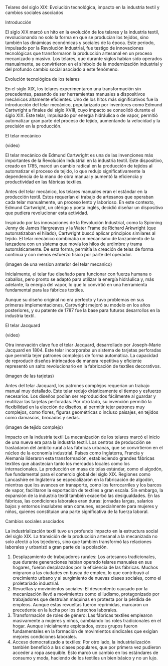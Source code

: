 Telares del siglo XIX: Evolución tecnológica, impacto en la industria textil y cambios sociales asociados

Introducción

El siglo XIX marcó un hito en la evolución de los telares y la industria textil, revolucionando no solo la
 forma en que se producían los tejidos, sino también las dinámicas económicas y sociales de la época. Este periodo,
  impulsado por la Revolución Industrial, fue testigo de innovaciones tecnológicas que transformaron la producción 
  artesanal en un proceso mecanizado y masivo. Los telares, que durante siglos habían sido operados manualmente, se 
  convirtieron en el símbolo de la modernización industrial y del profundo cambio social asociado a este fenómeno.

Evolución tecnológica de los telares

En el siglo XIX, los telares experimentaron una transformación sin precedentes, pasando de ser herramientas manuales
 a dispositivos mecánicos altamente eficientes. Uno de los hitos más significativos fue la introducción del telar
 mecánico, popularizado por inventores como Edmund Cartwright a finales del siglo XVIII, cuyo impacto se consolidó
 durante el siglo XIX. Este telar, impulsado por energía hidráulica o de vapor, permitió automatizar gran parte del
 proceso de tejido, aumentando la velocidad y la precisión en la producción.

El telar mecánico

(video)

El telar mecánico de Edmund Cartwright es una de las invenciones más importantes de la Revolución Industrial en la
 industria textil. Este dispositivo, creado en 1785, marcó un cambio radical en la producción de tejidos al automatizar
 el proceso de tejido, lo que redujo significativamente la dependencia de la mano de obra manual y aumentó la eficiencia
 y productividad en las fábricas textiles.

Antes del telar mecánico, los telares manuales eran el estándar en la producción textil. Estos requerían el trabajo de
 artesanos que operaban cada telar manualmente, un proceso lento y laborioso. En este contexto, Edmund Cartwright,
 un clérigo y poeta inglés, decidió diseñar un dispositivo que pudiera revolucionar esta actividad.

Inspirado por las innovaciones de la Revolución Industrial, como la Spinning Jenny de James Hargreaves y la Water Frame
 de Richard Arkwright (que automatizaban el hilado), Cartwright buscó aplicar principios similares al tejido. El telar
 mecánico combinaba un mecanismo de lanzamiento de la lanzadera con un sistema que movía los hilos de urdimbre y trama
 automáticamente. De esta forma, permitía la creación de telas de forma continua y con menos esfuerzo físico por parte del operador.

(imagen de una version anterior del telar mecanico)

Inicialmente, el telar fue diseñado para funcionar con fuerza humana o caballos, pero pronto se adaptó para utilizar la energía 
hidráulica y, más adelante, la energía del vapor, lo que lo convirtió en una herramienta fundamental para las fábricas textiles.

Aunque su diseño original no era perfecto y tuvo problemas en sus primeras implementaciones, Cartwright mejoró su modelo en los
 años posteriores, y su patente de 1787 fue la base para futuros desarrollos en la industria textil.

El telar Jacquard

(video)

Otra innovación clave fue el telar Jacquard, desarrollado por Joseph-Marie Jacquard en 1804. Este telar incorporaba
 un sistema de tarjetas perforadas que permitía tejer patrones complejos de forma automática. La capacidad de 
reproducir diseños intrincados de manera repetitiva y eficiente representó un salto revolucionario en la fabricación
 de textiles decorativos.

 (imagen de las tarjetas)

Antes del telar Jacquard, los patrones complejos requerían un trabajo manual muy detallado. Este telar redujo 
drásticamente el tiempo y esfuerzo necesarios. Los diseños podían ser reproducidos fácilmente al guardar y reutilizar 
las tarjetas perforadas. Por otro lado, su invención permitió la flexibilidad en la elección de diseños, al permitir
 tejer patrones muy complejos, como flores, figuras geométricas o incluso paisajes, en tejidos como damascos, brocados y sedas.

(imagen de tejido complejo)

Impacto en la industria textil
La mecanización de los telares marcó el inicio de una nueva era para la industria textil. Los centros de producción se trasladaron del ámbito rural a las fábricas urbanas, que se convirtieron en el núcleo de la economía industrial. Países como Inglaterra, Francia y Alemania lideraron esta transformación, estableciendo grandes fábricas textiles que abastecían tanto los mercados locales como los internacionales.
La producción en masa de telas estándar, como el algodón, fue fundamental para el comercio global del siglo XIX. Regiones como Lancashire en Inglaterra se especializaron en la fabricación de algodón, mientras que los avances en transporte, como los ferrocarriles y los barcos de vapor, facilitaron la exportación de textiles a gran escala.
Sin embargo, la expansión de la industria textil también exacerbó las desigualdades. En las fábricas, las condiciones laborales eran duras: jornadas largas, salarios bajos y entornos insalubres eran comunes, especialmente para mujeres y niños, quienes constituían una parte significativa de la fuerza laboral.

Cambios sociales asociados

La industrialización textil tuvo un profundo impacto en la estructura social del siglo XIX. La transición de la producción artesanal a la mecanizada no solo afectó a los tejedores, sino que también transformó las relaciones laborales y urbanizó a gran parte de la población.
1.	Desplazamiento de trabajadores rurales:
Los artesanos tradicionales, que durante generaciones habían operado telares manuales en sus hogares, fueron desplazados por la eficiencia de las fábricas. Muchos migraron a las ciudades en busca de empleo, lo que contribuyó al crecimiento urbano y al surgimiento de nuevas clases sociales, como el proletariado industrial.
2.	Revueltas y movimientos sociales:
El descontento causado por la mecanización llevó a movimientos como el ludismo, protagonizado por trabajadores que destruían máquinas en protesta por la pérdida de empleos. Aunque estas revueltas fueron reprimidas, marcaron un precedente en la lucha por los derechos laborales.
3.	Transformación de roles de género:
Las fábricas textiles emplearon masivamente a mujeres y niños, cambiando los roles tradicionales en el hogar. Aunque inicialmente explotados, estos grupos fueron fundamentales en la formación de movimientos sindicales que exigían mejores condiciones laborales.
4.	Acceso democratizado a textiles:
Por otro lado, la industrialización también benefició a las clases populares, que por primera vez pudieron acceder a ropa asequible. Esto marcó un cambio en los estándares de consumo y moda, haciendo de los textiles un bien básico y no un lujo.
